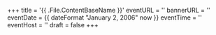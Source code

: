 +++
title = '{{ .File.ContentBaseName  }}'
eventURL = ''
bannerURL = ''
eventDate = {{ dateFormat "January 2, 2006" now }}
eventTime = ''
eventHost = ''
draft = false
+++
